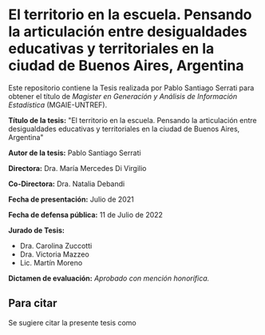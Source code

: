 # El territorio en la escuela. Pensando la articulación entre desigualdades educativas y territoriales en la ciudad de Buenos Aires, Argentina

Este repositorio contiene la Tesis realizada por Pablo Santiago Serrati para obtener el título de *Magister en Generación y Análisis de Información Estadística* (MGAIE-UNTREF). 

**Título de la tesis:** "El territorio en la escuela. Pensando la articulación entre desigualdades educativas y territoriales en la ciudad de Buenos Aires, Argentina"

**Autor de la tesis:** Pablo Santiago Serrati


**Directora:** Dra. María Mercedes Di Virgilio

**Co-Directora:** Dra. Natalia Debandi


**Fecha de presentación:** Julio de 2021

**Fecha de defensa pública:** 11 de Julio de 2022

**Jurado de Tesis:**
* Dra. Carolina Zuccotti
* Dra. Victoria Mazzeo
* Lic. Martín Moreno

**Dictamen de evaluación:** *Aprobado con mención honorífica.*

## Para citar

Se sugiere citar la presente tesis como 
